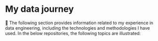 # My data journey
💫 The following section provides information related to my experience in data engineering, including the technologies and methodologies I have used. In the below repositories, the following topics are illustrated: